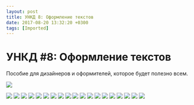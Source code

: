 ```yaml
---
layout: post
title: УНКД 8: Оформление текстов
date: 2017-08-20 13:32:20 +0300
tags: [Imported]
---
```

# УНКД #8: Оформление текстов

Пособие для дизайнеров и оформителей, которое будет полезно всем.

[![](https://pp.vk.me/c621429/v621429626/1396f/_ciHu1aT6WI.jpg)](https://pp.vk.me/c621429/v621429626/1396f/_ciHu1aT6WI.jpg)

[![](https://pp.vk.me/c621429/v621429626/13a11/vVcZcK-b55o.jpg)](https://pp.vk.me/c621429/v621429626/13a11/vVcZcK-b55o.jpg)
[![](https://pp.vk.me/c621429/v621429626/13a08/ppZh5UwbX7I.jpg)](https://pp.vk.me/c621429/v621429626/13a08/ppZh5UwbX7I.jpg)
[![](https://pp.vk.me/c621429/v621429626/139ff/0dR8XCU3wdY.jpg)](https://pp.vk.me/c621429/v621429626/139ff/0dR8XCU3wdY.jpg)
[![](https://pp.vk.me/c621429/v621429626/139f6/AnilTU6S6y4.jpg)](https://pp.vk.me/c621429/v621429626/139f6/AnilTU6S6y4.jpg)
[![](https://pp.vk.me/c621429/v621429626/139f6/AnilTU6S6y4.jpg)](https://pp.vk.me/c621429/v621429626/139f6/AnilTU6S6y4.jpg)
[![](https://pp.vk.me/c621429/v621429626/139ed/9UWkSH4Ia8Y.jpg)](https://pp.vk.me/c621429/v621429626/139ed/9UWkSH4Ia8Y.jpg)
[![](https://pp.vk.me/c621429/v621429626/139e4/XqB4dk-XWM4.jpg)](https://pp.vk.me/c621429/v621429626/139e4/XqB4dk-XWM4.jpg)
[![](https://pp.vk.me/c621429/v621429626/139db/Z1ooLUjHyqM.jpg)](https://pp.vk.me/c621429/v621429626/139db/Z1ooLUjHyqM.jpg)
[![](https://pp.vk.me/c621429/v621429626/139d2/FThdHoiqfcE.jpg)](https://pp.vk.me/c621429/v621429626/139d2/FThdHoiqfcE.jpg)
[![](https://pp.vk.me/c621429/v621429626/139c9/2RyBrcRoUww.jpg)](https://pp.vk.me/c621429/v621429626/139c9/2RyBrcRoUww.jpg)
[![](https://pp.vk.me/c621429/v621429626/139c0/CY-vp7teOPw.jpg)](https://pp.vk.me/c621429/v621429626/139c0/CY-vp7teOPw.jpg)
[![](https://pp.vk.me/c621429/v621429626/139b7/VsvSNiiZ7Mk.jpg)](https://pp.vk.me/c621429/v621429626/139b7/VsvSNiiZ7Mk.jpg)
[![](https://pp.vk.me/c621429/v621429626/139ae/neq1C_fxV_U.jpg)](https://pp.vk.me/c621429/v621429626/139ae/neq1C_fxV_U.jpg)
[![](https://pp.vk.me/c621429/v621429626/139a5/zTtxlWSDnCk.jpg)](https://pp.vk.me/c621429/v621429626/139a5/zTtxlWSDnCk.jpg)
[![](https://pp.vk.me/c621429/v621429626/1399c/eMXq4-FbeyU.jpg)](https://pp.vk.me/c621429/v621429626/1399c/eMXq4-FbeyU.jpg)
[![](https://pp.vk.me/c621429/v621429626/13993/VR2W-a8qr08.jpg)](https://pp.vk.me/c621429/v621429626/13993/VR2W-a8qr08.jpg)
[![](https://pp.vk.me/c621429/v621429626/1398a/OQs2Yu3fL_M.jpg)](https://pp.vk.me/c621429/v621429626/1398a/OQs2Yu3fL_M.jpg)
[![](https://pp.vk.me/c621429/v621429626/13981/dPE4NM0oj0Y.jpg)](https://pp.vk.me/c621429/v621429626/13981/dPE4NM0oj0Y.jpg)
[![](https://pp.vk.me/c621429/v621429626/13978/2bsJAl4xcH0.jpg)](https://pp.vk.me/c621429/v621429626/13978/2bsJAl4xcH0.jpg)